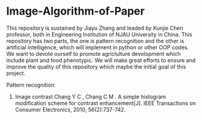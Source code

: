 # Image-Algorithm-of-Paper
This repository is sustained by Jiayu Zhang and leaded by Kunjie Chen professor, both in Engineering Institution of NJAU University in China.
This repository has two parts, the one is pattern recognition and the other is artificial intelligence, which will implement in python or other OOP codes. We want to devote ourself to promote agriclulture devolopment which include plant and food phenotypic. 
We will make great efforts to ensure and improve the quality of this repository which maybe the initial goal of this project.

Pattern recognition:
1. Image contrast
   Chang Y C , Chang C M . A simple histogram modification scheme for contrast enhancement[J]. IEEE Transactions on Consumer Electronics, 2010, 56(2):737-742.
